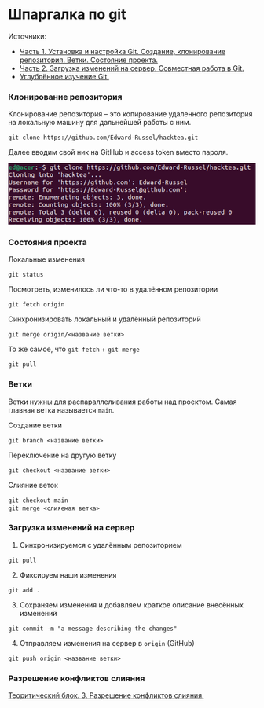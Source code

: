 # Шпаргалка по git
Источники:
- [Часть 1. Установка и настройка Git. Создание, клонирование репозитория. Ветки. Состояние проекта.](https://techrocks.ru/2021/04/04/how-to-use-git-part-1/)
- [Часть 2. Загрузка изменений на сервер. Совместная работа в Git.](https://techrocks.ru/2021/04/06/how-to-use-git-part-2/)
- [Углублённое изучение Git.](https://smartiqa.ru/courses/git/lesson-1)

### Клонирование репозитория
Клонирование репозитория – это копирование удаленного репозитория на локальную машину для дальнейшей работы с ним.
```
git clone https://github.com/Edward-Russel/hacktea.git
```
Далее вводим свой ник на GitHub и access token вместо пароля.

![](assets/picture0.png)

### Состояния проекта
Локальные изменения
```
git status
```
Посмотреть, изменилось ли что-то в удалённом репозитории
```
git fetch origin
```
Синхронизировать локальный и удалённый репозиторий
```
git merge origin/<название ветки>
```
То же самое, что `git fetch` + `git merge`
```
git pull
```

### Ветки
Ветки нужны для распараллеливания работы над проектом. Самая главная ветка называется `main`.

Создание ветки
```
git branch <название ветки>
```

Переключение на другую ветку
```
git checkout <название ветки>
```

Слияние веток
```
git checkout main
git merge <слияемая ветка>
```

###  Загрузка изменений на сервер
1) Синхронизируемся с удалённым репозиторием
```
git pull
```
2) Фиксируем наши изменения
```
git add .
```
3) Сохраняем изменения и добавляем краткое описание внесённых изменений
```
git commit -m "a message describing the changes"
```
4) Отправляем изменения на сервер в `origin` (GitHub)
```
git push origin <название ветки>
```

### Разрешение конфликтов слияния
[Теоритический блок. 3. Разрешение конфликтов слияния.](https://smartiqa.ru/courses/git/lesson-5)